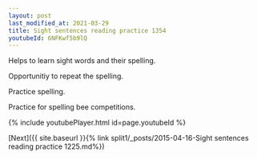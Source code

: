 ```yaml
---
layout: post
last_modified_at: 2021-03-29
title: Sight sentences reading practice 1354
youtubeId: 6NFKwf5b9lQ
---
```

 
 
Helps to learn sight words and their spelling.

Opportunitiy to repeat the spelling. 

Practice spelling. 
 
Practice for spelling bee competitions. 
 
{% include youtubePlayer.html id=page.youtubeId %}
 
 

[Next]({{ site.baseurl }}{% link  split1/_posts/2015-04-16-Sight sentences reading practice 1225.md%})
 
